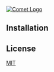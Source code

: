 [![Comet Logo](https://files.playperium.eu/images/comet-logo.jpg)](https://github.com/PlayPerium/Comet)

## Installation

## License

[MIT](https://github.com/PlayPerium/Comet/blob/master/LICENSE)
